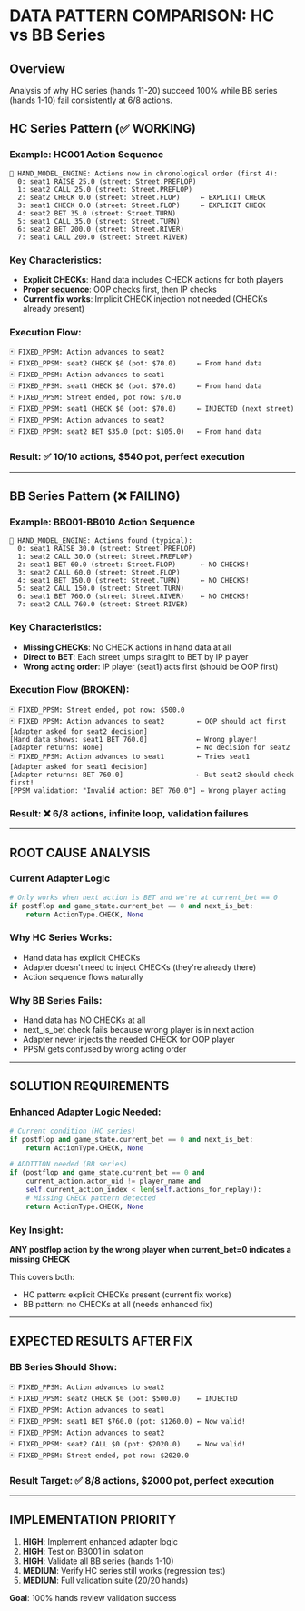 # DATA PATTERN COMPARISON: HC vs BB Series

## Overview
Analysis of why HC series (hands 11-20) succeed 100% while BB series (hands 1-10) fail consistently at 6/8 actions.

## HC Series Pattern (✅ WORKING)

### Example: HC001 Action Sequence
```
🎯 HAND_MODEL_ENGINE: Actions now in chronological order (first 4):
  0: seat1 RAISE 25.0 (street: Street.PREFLOP)
  1: seat2 CALL 25.0 (street: Street.PREFLOP)
  2: seat2 CHECK 0.0 (street: Street.FLOP)     ← EXPLICIT CHECK
  3: seat1 CHECK 0.0 (street: Street.FLOP)     ← EXPLICIT CHECK
  4: seat2 BET 35.0 (street: Street.TURN)
  5: seat1 CALL 35.0 (street: Street.TURN)
  6: seat2 BET 200.0 (street: Street.RIVER)
  7: seat1 CALL 200.0 (street: Street.RIVER)
```

### Key Characteristics:
- **Explicit CHECKs**: Hand data includes CHECK actions for both players
- **Proper sequence**: OOP checks first, then IP checks
- **Current fix works**: Implicit CHECK injection not needed (CHECKs already present)

### Execution Flow:
```
🃏 FIXED_PPSM: Action advances to seat2
🃏 FIXED_PPSM: seat2 CHECK $0 (pot: $70.0)     ← From hand data
🃏 FIXED_PPSM: Action advances to seat1  
🃏 FIXED_PPSM: seat1 CHECK $0 (pot: $70.0)     ← From hand data
🃏 FIXED_PPSM: Street ended, pot now: $70.0
🃏 FIXED_PPSM: seat1 CHECK $0 (pot: $70.0)     ← INJECTED (next street)
🃏 FIXED_PPSM: Action advances to seat2
🃏 FIXED_PPSM: seat2 BET $35.0 (pot: $105.0)   ← From hand data
```

### Result: ✅ 10/10 actions, $540 pot, perfect execution

---

## BB Series Pattern (❌ FAILING)

### Example: BB001-BB010 Action Sequence  
```
🎯 HAND_MODEL_ENGINE: Actions found (typical):
  0: seat1 RAISE 30.0 (street: Street.PREFLOP)
  1: seat2 CALL 30.0 (street: Street.PREFLOP) 
  2: seat1 BET 60.0 (street: Street.FLOP)      ← NO CHECKS!
  3: seat2 CALL 60.0 (street: Street.FLOP)
  4: seat1 BET 150.0 (street: Street.TURN)     ← NO CHECKS!
  5: seat2 CALL 150.0 (street: Street.TURN)
  6: seat1 BET 760.0 (street: Street.RIVER)    ← NO CHECKS!
  7: seat2 CALL 760.0 (street: Street.RIVER)
```

### Key Characteristics:
- **Missing CHECKs**: No CHECK actions in hand data at all
- **Direct to BET**: Each street jumps straight to BET by IP player
- **Wrong acting order**: IP player (seat1) acts first (should be OOP first)

### Execution Flow (BROKEN):
```
🃏 FIXED_PPSM: Street ended, pot now: $500.0
🃏 FIXED_PPSM: Action advances to seat2        ← OOP should act first
[Adapter asked for seat2 decision]
[Hand data shows: seat1 BET 760.0]            ← Wrong player!
[Adapter returns: None]                       ← No decision for seat2
🃏 FIXED_PPSM: Action advances to seat1        ← Tries seat1
[Adapter asked for seat1 decision] 
[Adapter returns: BET 760.0]                  ← But seat2 should check first!
[PPSM validation: "Invalid action: BET 760.0"] ← Wrong player acting
```

### Result: ❌ 6/8 actions, infinite loop, validation failures

---

## ROOT CAUSE ANALYSIS

### Current Adapter Logic
```python
# Only works when next action is BET and we're at current_bet == 0
if postflop and game_state.current_bet == 0 and next_is_bet:
    return ActionType.CHECK, None
```

### Why HC Series Works:
- Hand data has explicit CHECKs
- Adapter doesn't need to inject CHECKs (they're already there)
- Action sequence flows naturally

### Why BB Series Fails:
- Hand data has NO CHECKs at all
- next_is_bet check fails because wrong player is in next action
- Adapter never injects the needed CHECK for OOP player
- PPSM gets confused by wrong acting order

---

## SOLUTION REQUIREMENTS

### Enhanced Adapter Logic Needed:
```python
# Current condition (HC series)  
if postflop and game_state.current_bet == 0 and next_is_bet:
    return ActionType.CHECK, None

# ADDITION needed (BB series)
if (postflop and game_state.current_bet == 0 and 
    current_action.actor_uid != player_name and
    self.current_action_index < len(self.actions_for_replay)):
    # Missing CHECK pattern detected
    return ActionType.CHECK, None  
```

### Key Insight:
**ANY postflop action by the wrong player when current_bet=0 indicates a missing CHECK**

This covers both:
- HC pattern: explicit CHECKs present (current fix works)  
- BB pattern: no CHECKs at all (needs enhanced fix)

---

## EXPECTED RESULTS AFTER FIX

### BB Series Should Show:
```
🃏 FIXED_PPSM: Action advances to seat2
🃏 FIXED_PPSM: seat2 CHECK $0 (pot: $500.0)    ← INJECTED
🃏 FIXED_PPSM: Action advances to seat1  
🃏 FIXED_PPSM: seat1 BET $760.0 (pot: $1260.0) ← Now valid!
🃏 FIXED_PPSM: Action advances to seat2
🃏 FIXED_PPSM: seat2 CALL $0 (pot: $2020.0)    ← Now valid!
🃏 FIXED_PPSM: Street ended, pot now: $2020.0
```

### Result Target: ✅ 8/8 actions, $2000 pot, perfect execution

---

## IMPLEMENTATION PRIORITY

1. **HIGH**: Implement enhanced adapter logic
2. **HIGH**: Test on BB001 in isolation  
3. **HIGH**: Validate all BB series (hands 1-10)
4. **MEDIUM**: Verify HC series still works (regression test)
5. **MEDIUM**: Full validation suite (20/20 hands)

**Goal**: 100% hands review validation success
